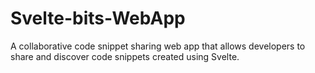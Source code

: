 # Svelte-bits-WebApp
 A collaborative code snippet sharing web app that allows developers to share and discover code snippets created using Svelte.
